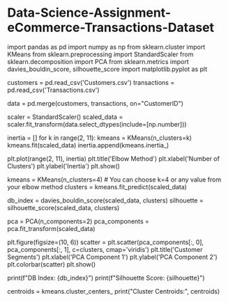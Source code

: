 # Data-Science-Assignment-eCommerce-Transactions-Dataset
import pandas as pd
import numpy as np
from sklearn.cluster import KMeans
from sklearn.preprocessing import StandardScaler
from sklearn.decomposition import PCA
from sklearn.metrics import davies_bouldin_score, silhouette_score
import matplotlib.pyplot as plt


customers = pd.read_csv('Customers.csv')
transactions = pd.read_csv('Transactions.csv')


data = pd.merge(customers, transactions, on="CustomerID")

scaler = StandardScaler()
scaled_data = scaler.fit_transform(data.select_dtypes(include=[np.number]))


inertia = []
for k in range(2, 11):
    kmeans = KMeans(n_clusters=k)
    kmeans.fit(scaled_data)
    inertia.append(kmeans.inertia_)


plt.plot(range(2, 11), inertia)
plt.title('Elbow Method')
plt.xlabel('Number of Clusters')
plt.ylabel('Inertia')
plt.show()

kmeans = KMeans(n_clusters=4)  # You can choose k=4 or any value from your elbow method
clusters = kmeans.fit_predict(scaled_data)


db_index = davies_bouldin_score(scaled_data, clusters)
silhouette = silhouette_score(scaled_data, clusters)


pca = PCA(n_components=2)
pca_components = pca.fit_transform(scaled_data)

plt.figure(figsize=(10, 6))
scatter = plt.scatter(pca_components[:, 0], pca_components[:, 1], c=clusters, cmap='viridis')
plt.title('Customer Segments')
plt.xlabel('PCA Component 1')
plt.ylabel('PCA Component 2')
plt.colorbar(scatter)
plt.show()

print(f"DB Index: {db_index}")
print(f"Silhouette Score: {silhouette}")

centroids = kmeans.cluster_centers_
print("Cluster Centroids:", centroids)
